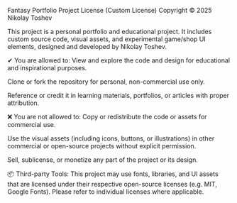 Fantasy Portfolio Project License (Custom License)
Copyright © 2025 Nikolay Toshev

This project is a personal portfolio and educational project. It includes custom source code, visual assets, and experimental game/shop UI elements, designed and developed by Nikolay Toshev.

✔ You are allowed to:
View and explore the code and design for educational and inspirational purposes.

Clone or fork the repository for personal, non-commercial use only.

Reference or credit it in learning materials, portfolios, or articles with proper attribution.

❌ You are not allowed to:
Copy or redistribute the code or assets for commercial use.

Use the visual assets (including icons, buttons, or illustrations) in other commercial or open-source projects without explicit permission.

Sell, sublicense, or monetize any part of the project or its design.

📦 Third-party Tools:
This project may use fonts, libraries, and UI assets that are licensed under their respective open-source licenses (e.g. MIT, Google Fonts). Please refer to individual licenses where applicable.
